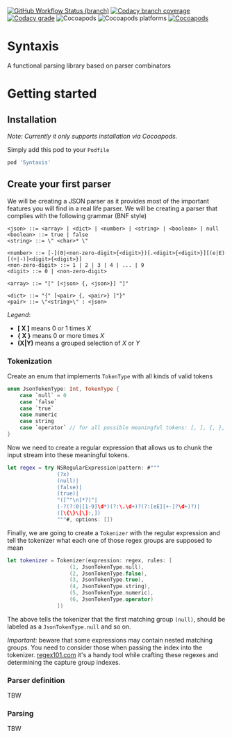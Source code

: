 [![GitHub Workflow Status (branch)](https://img.shields.io/github/workflow/status/kronenthaler/syntaxis/branch-check/master?logo=github&style=flat-square)](https://github.com/kronenthaler/sintaxis/actions?query=workflow%3Abranch-check)
[![Codacy branch coverage](https://img.shields.io/codacy/coverage/bf3a88799e974cf6b93b09794f80868d/master?logo=codacy&style=flat-square)](https://www.codacy.com/app/kronenthaler/syntaxis?utm_source=github.com&utm_medium=referral&utm_content=kronenthaler/pbxproj&utm_campaign=badger)
[![Codacy grade](https://img.shields.io/codacy/grade/bf3a88799e974cf6b93b09794f80868d?logo=codacy&style=flat-square)](https://www.codacy.com/app/kronenthaler/syntaxis?utm_source=github.com&utm_medium=referral&utm_content=kronenthaler/syntaxis&utm_campaign=badger)
![Cocoapods](https://img.shields.io/cocoapods/v/syntaxis?logo=cocoapods&style=flat-square)
![Cocoapods platforms](https://img.shields.io/cocoapods/p/syntaxis?style=flat-square)
[![Cocoapods](https://img.shields.io/cocoapods/l/syntaxis?logo=cocoapods&style=flat-square)](LICENSE)

# Syntaxis

A functional parsing library based on parser combinators

# Getting started

## Installation

*Note: Currently it only supports installation via Cocoapods.* 

Simply add this pod to your `Podfile`

```ruby
pod 'Syntaxis'
```

## Create your first parser

We will be creating a JSON parser as it provides most of the important features you will find in a real life parser. We will be creating a parser that complies with the following grammar (BNF style)

```
<json> ::= <array> | <dict> | <number> | <string> | <boolean> | null
<boolean> ::= true | false
<string> ::= \" <char>* \"

<number> ::= [-](0|<non-zero-digit>{<digit>})[.<digit>{<digit>}][(e|E)[(+|-)]<digit>{<digit>}]
<non-zero-digit> ::= 1 | 2 | 3 | 4 | ... | 9
<digit> ::= 0 | <non-zero-digit>

<array> ::= "[" [<json> {, <json>}] "]"

<dict> ::= "{" [<pair> {, <pair>} ]"}"
<pair> ::= \"<string>\" : <json>
```

*Legend*:

* **[ X ]** means 0 or 1 times *X*
* **{ X }** means 0 or more times *X*
* **(X|Y)** means a grouped selection of *X* or *Y*

### Tokenization

Create an enum that implements `TokenType` with all kinds of valid tokens

```swift
enum JsonTokenType: Int, TokenType {
    case `null` = 0
    case `false`
    case `true`
    case numeric
    case string
    case `operator` // for all possible meaningful tokens: [, ], {, }, : and ,
}
```

Now we need to create a regular expression that allows us to chunk the input stream into these meaningful tokens.

```swift
let regex = try NSRegularExpression(pattern: #"""
                (?x)
                (null)|
                (false)|
                (true)|
                "([^"\n]*?)"|
                (-?(?:0|[1-9]\d*)(?:\.\d+)?(?:[eE][+-]?\d+)?)|
                ([\{\}\[\]:,])
                """#, options: [])
```

Finally, we are going to create a `Tokenizer` with the regular expression and tell the tokenizer what each one of those regex groups are supposed to mean

```swift
let tokenizer = Tokenizer(expression: regex, rules: [
                    (1, JsonTokenType.null),
                    (2, JsonTokenType.false),
                    (3, JsonTokenType.true),
                    (4, JsonTokenType.string),
                    (5, JsonTokenType.numeric),
                    (6, JsonTokenType.operator)
                ])
```

The above tells the tokenizer that the first matching group `(null)`, should be labeled as a `JsonTokenType.null` and so on. 

_Important:_ beware that some expressions may contain nested matching groups. You need to consider those when passing the index into the tokenizer. [regex101.com](https://regex101.com/r/iPF3rz/2) it's a handy tool while crafting these regexes and determining the capture group indexes.

### Parser definition

TBW

### Parsing

TBW

